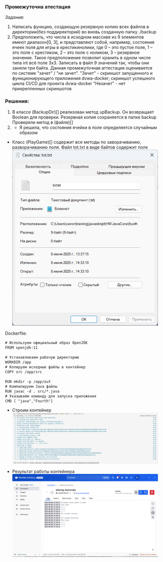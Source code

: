 ### Промежуточна атестация

_Задания:_

1. Написать функцию, создающую резервную копию всех файлов в директории(без поддиректорий) во вновь созданную папку ./backup
2. Предположить, что числа в исходном массиве из 9 элементов имеют диапазон[0, 3], и представляют собой, например, состояния ячеек поля для игры в крестикинолики, где 0 – это пустое поле, 1 – это поле с крестиком, 2 – это поле с ноликом, 3 – резервное значение. Такое предположение позволит хранить в одном числе типа int всё поле 3х3. Записать в файл 9 значений так, чтобы они заняли три байта. Данная промежуточная аттестация оценивается по системе "зачет" / "не зачет".
"Зачет" - скриншот запущенного и функционирующего приложения dvwa-docker; скриншот успешного цикла CI/CD для проекта dvwa-docker
"Незачет" - нет прикрепленных скриншотов
### Решения:
1. В классе (BackupDir)[] реализован метод upBackup. Он возвращает Boolean для проверки. Резервная копия сохраняется в папке backup
    Проверяли метод в (файле)[]
2. * Я решила, что состояния ячейки в поле определяется случайным образом
* Класс (PlayGame)[] содержит все методы по заворачиванию, разворачиванию поля. Файл tot.txt в виде байтов содержит поле
![alt text](img/img1.png)

Dockerfile: 
```
# Используем официальный образ OpenJDK
FROM openjdk:11

# Устанавливаем рабочую директорию
WORKDIR /app
# Копируем исходные файлы в контейнер
COPY src /app/src

RUN mkdir -p /app/out
# Компилируем Java файлы
RUN javac -d . src/*.java 
# Указываем команду для запуска приложения
CMD [ "java","Fourth"]
```
* Строим контейнер
![alt text](img/img2.png)

* Результат работы контейнера 
![alt text](img/img3.png)
